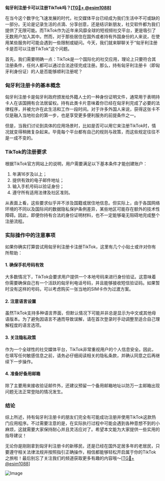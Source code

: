 **匈牙利注册卡可以注册TikTok吗？[[TG💪+ @esim1088](https://t.me/s/esim1088)]**

在当今这个数字化飞速发展的时代，社交媒体平台已经成为我们生活中不可或缺的一部分。无论是记录生活的点滴、分享创意，还是结识新朋友，社交软件都为我们提供了无限可能。而TikTok作为近年来风靡全球的短视频社交平台，更是吸引了无数用户加入其中。然而，对于那些居住在国外或者持有外国身份的人来说，在使用某些服务时可能会遇到一些限制或疑问。今天，我们就来聊聊关于“匈牙利注册卡是否可以注册TikTok”这个问题。

首先，我们需要明确一点：TikTok是一个国际化的社交应用，理论上只要符合其注册条件，任何人都可以通过合法途径完成注册。那么，持有匈牙利注册卡（即匈牙利身份证）的人是否能够顺利注册呢？

### 匈牙利注册卡的基本概念

匈牙利注册卡是匈牙利政府颁发给外籍人士的一种身份证明文件，通常用于表明持卡人在该国拥有合法居留权。持有此类卡片意味着你已经在匈牙利完成了必要的法律程序，并被允许在此生活和工作一段时间。对于许多外国人来说，获得这张卡不仅是融入当地社会的第一步，也是享受更多便利服务的前提条件之一。

但是，当我们讨论到具体的应用场景时，比如是否可以用它来注册TikTok时，情况就变得稍微复杂起来。毕竟每个平台都有自己的规则与政策，而这些规定往往不是一成不变的。

### TikTok的注册要求

根据TikTok官方网站上的说明，用户需要满足以下基本条件才能创建账户：
1. 年满16岁及以上；
2. 提供有效的电子邮件地址；
3. 输入手机号码以验证身份；
4. 遵守所有适用法律及社区准则。

从表面上看，这些要求似乎并不涉及国籍或居住地信息。但实际上，由于各国网络环境的不同以及国际间的数据隐私保护条例差异，某些地区可能存在额外的技术性障碍。因此，即便你持有合法的身份证明材料，也不一定能够毫无阻碍地完成整个注册流程。

### 实际操作中的注意事项

如果你确实打算尝试用匈牙利注册卡注册TikTok，这里有几个小贴士或许对你有所帮助：

#### 1. 确保手机号码有效
大多数情况下，TikTok会要求用户提供一个本地号码来进行身份验证。这意味着你需要确保自己有一个活跃的匈牙利电话号码，并且能够接收短信验证码。如果暂时没有这样的号码，可以考虑购买一张当地的SIM卡作为过渡方案。

#### 2. 注意语言设置
虽然TikTok支持多种语言界面，但默认情况下可能并非总是显示为中文或其他母语版本。为了避免因语言不通而导致误解，请在首次登录时手动调整至适合自己理解程度的语言选项。

#### 3. 关注隐私政策
作为一个全球性的社交媒体平台，TikTok非常重视用户的个人信息安全。因此，在填写任何敏感信息之前，请务必仔细阅读相关的隐私条款，并确认同意之后再继续下一步操作。

#### 4. 准备好备用邮箱
除了主要用来接收验证邮件外，还建议预留一个备用邮箱地址以防万一主邮箱出现问题无法正常登陆的情况发生。

### 结论

综上所述，持有匈牙利注册卡的朋友们完全有可能成功注册并使用TikTok这款热门应用程序。不过需要注意的是，在实际执行过程中可能会遇到各种意想不到的小麻烦，这就需要大家保持耐心并且灵活应对了。希望本文能为大家提供一些实用的指导建议！

无论你是刚刚拿到匈牙利注册卡的新移民，还是已经在国外定居多年的老居民，只要遵守相关法律法规并按照指引正确操作，相信都能够轻松开启属于你的TikTok之旅啦！最后别忘了关注我们的频道获取更多有趣的内容哦～[[TG💪+ @esim1088](https://t.me/s/esim1088)]

![Image](https://i.postimg.cc/4NQfJmqS/Snipaste-2025-05-13-00-14-12.png)